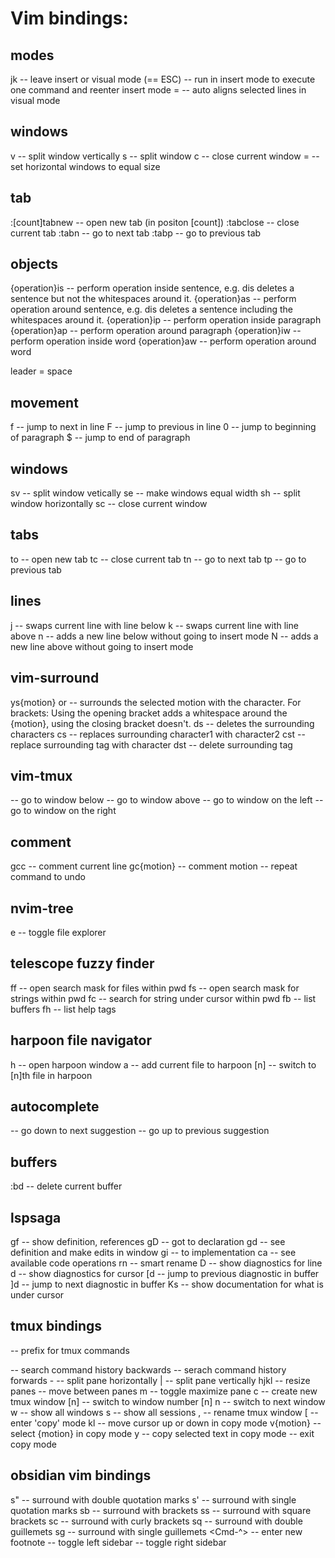 # Vim bindings:

## modes

jk -- leave insert or visual mode (== ESC)
<C-o> -- run in insert mode to execute one command and reenter insert mode
= -- auto aligns selected lines in visual mode

## windows

<C-w>v -- split window vertically
<C-w>s -- split window
<C-w>c -- close current window
<C-w>= -- set horizontal windows to equal size

## tab

:[count]tabnew -- open new tab (in positon [count])
:tabclose -- close current tab
:tabn -- go to next tab
:tabp -- go to previous tab

## objects

{operation}is -- perform operation inside sentence, e.g. dis deletes a sentence but not the whitespaces around it.
{operation}as -- perform operation around sentence, e.g. dis deletes a sentence including the whitespaces around it.
{operation}ip -- perform operation inside paragraph
{operation}ap -- perform operation around paragraph
{operation}iw -- perform operation inside word
{operation}aw -- perform operation around word

leader = space

## movement

f<character> -- jump to next <character> in line
F<character> -- jump to previous <character> in line
<leader>0 -- jump to beginning of paragraph
<leader>$ -- jump to end of paragraph

## windows

<leader>sv -- split window vetically
<leader>se -- make windows equal width
<leader>sh -- split window horizontally
<leader>sc -- close current window

## tabs

<leader>to -- open new tab
<leader>tc -- close current tab
<leader>tn -- go to next tab
<leader>tp -- go to previous tab

## lines

<leader>j -- swaps current line with line below
<leader>k -- swaps current line with line above
<leader>n -- adds a new line below without going to insert mode
<leader>N -- adds a new line above without going to insert mode

## vim-surround

ys{motion}<char> or <tag> -- surrounds the selected motion with the character. For brackets: Using the opening bracket adds a whitespace around the {motion}, using the closing bracket doesn't.
ds<char> -- deletes the surrounding characters
cs<char1><char2> -- replaces surrounding character1 with character2
cst<char> -- replace surrounding tag with character
dst -- delete surrounding tag

## vim-tmux

<C-j> -- go to window below
<C-k> -- go to window above
<C-h> -- go to window on the left
<C-l> -- go to window on the right

## comment

gcc -- comment current line
gc{motion} -- comment motion
-- repeat command to undo

## nvim-tree

<leader>e -- toggle file explorer

## telescope fuzzy finder

<leader>ff -- open search mask for files within pwd
<leader>fs -- open search mask for strings within pwd
<leader>fc -- search for string under cursor within pwd
<leader>fb -- list buffers
<leader>fh -- list help tags

## harpoon file navigator
<leader>h -- open harpoon window
<leader>a -- add current file to harpoon
<leader>[n] -- switch to [n]th file in harpoon

## autocomplete

<C-j> -- go down to next suggestion
<C-k> -- go up to previous suggestion

## buffers
:bd -- delete current buffer

## lspsaga
gf -- show definition, references
gD -- got to declaration
gd -- see definition and make edits in window
gi -- to implementation
<leader>ca -- see available code operations
<leader>rn -- smart rename
<leader>D -- show  diagnostics for line
<leader>d -- show diagnostics for cursor
[d -- jump to previous diagnostic in buffer
]d -- jump to next diagnostic in buffer
Ks -- show documentation for what is under cursor

## tmux bindings
<C-Space> -- prefix for tmux commands

<C-r> -- search command history backwards
<C-s> -- serach command history forwards
<prefix>- -- split pane horizontally
<prefix>| -- split pane vertically
<prefix>hjkl -- resize panes
<C-hjkl> -- move between panes
<prefix>m -- toggle maximize pane
<prefix>c -- create new tmux window
<prefix>[n] -- switch to window number [n]
<prefix>n -- switch to next window
<prefix>w -- show all windows
<prefix>s -- show all sessions
<prefix>, -- rename tmux window
<prefix>[ -- enter 'copy' mode
    kl -- move cursor up or down in copy mode
    v{motion} -- select {motion} in copy mode
    y -- copy selected text in copy mode
    <C-c> -- exit copy mode

## obsidian vim bindings
s" -- surround with double quotation marks
s' -- surround with single quotation marks
sb -- surround with brackets
ss -- surround with square brackets
sc -- surround with curly brackets
sq -- surround with double guillemets
sg -- surround with single guillemets
<Cmd-^> -- enter new footnote
<C-H> -- toggle left sidebar
<C-L> -- toggle right sidebar
